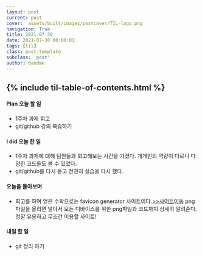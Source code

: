 ```yaml
---
layout: post
current: post
cover:  assets/built/images/postcover/TIL-logo.png
navigation: True
title: 2021.07.30
date: 2021-07-30 00:00:01
tags: [til]
class: post-template
subclass: 'post'
author: 0andme
---
```

{% include til-table-of-contents.html %}
---


<!-- excerpt-start -->

#### Plan 오늘 할 일
+ 1주차 과제 회고
+ git/github 강의 복습하기

#### I did 오늘 한 일
+ 1주차 과제에 대해 팀원들과 회고해보는 시간을 가졌다. 개개인의 역량이 다르니 다양한 코드들도 볼 수 있었다.
+ git/github를 다시 듣고 천천히 실습을 다시 했다.

#### 오늘을 돌아보며
+ 회고를 하며 얻은 수확으로는 favicon generator 사이트이다.[>>사이트이동](https://realfavicongenerator.net/) png 파일을 올리면 알아서 모든 디바이스를 위한 png파일과 코드까지 상세히 알려준다. 정말 유용하고 무조건 이용할 사이트!

#### 내일 할 일
+ git 정리 하기